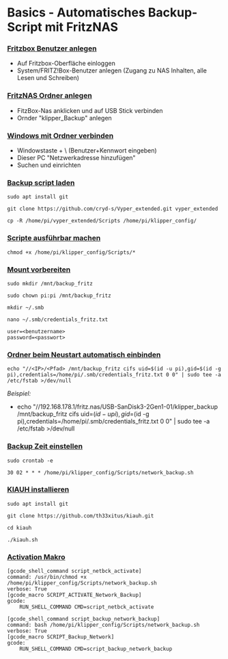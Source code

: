 # Basics - Automatisches Backup-Script mit FritzNAS
  
### <u>Fritzbox Benutzer anlegen</u>
- Auf Fritzbox-Oberfläche einloggen
- System/FRITZ!Box-Benutzer anlegen (Zugang zu NAS Inhalten, alle Lesen und Schreiben) 
  
### <u>FritzNAS Ordner anlegen</u>
- FitzBox-Nas anklicken und auf USB Stick verbinden
- Ornder "klipper_Backup" anlegen

### <u>Windows mit Ordner verbinden</u>
  - Windowstaste + \\<IP> (Benutzer+Kennwort eingeben)
  - Dieser PC "Netzwerkadresse hinzufügen"
  - Suchen und einrichten


### <u>Backup script laden</u>    
      
```
sudo apt install git
```

```
git clone https://github.com/cryd-s/Vyper_extended.git vyper_extended 
```  

```
cp -R /home/pi/vyper_extended/Scripts /home/pi/klipper_config/
```  
  
### <u>Scripte ausführbar machen</u>  
  
```
chmod +x /home/pi/klipper_config/Scripts/*
```

### <u>Mount vorbereiten</u> 

```
sudo mkdir /mnt/backup_fritz
```

```
sudo chown pi:pi /mnt/backup_fritz
```

```
mkdir ~/.smb
```

```
nano ~/.smb/credentials_fritz.txt
```

```
user=<benutzername>
password=<passwort>
```

### <u>Ordner beim Neustart automatisch einbinden</u> 

```
echo "//<IP>/<Pfad> /mnt/backup_fritz cifs uid=$(id -u pi),gid=$(id -g pi),credentials=/home/pi/.smb/credentials_fritz.txt 0 0" | sudo tee -a /etc/fstab >/dev/null
```

_Beispiel:_    
- echo "//192.168.178.1/fritz.nas/USB-SanDisk3-2Gen1-01/klipper_backup /mnt/backup_fritz cifs uid=$(id -u pi),gid=$(id -g pi),credentials=/home/pi/.smb/credentials_fritz.txt 0 0" | sudo tee -a /etc/fstab >/dev/null
  
### <u>Backup Zeit einstellen</u> 

```
sudo crontab -e
```

```
30 02 * * * /home/pi/klipper_config/Scripts/network_backup.sh
```

### <u>KIAUH installieren</u>

```
sudo apt install git
```

```
git clone https://github.com/th33xitus/kiauh.git 
```

```
cd kiauh
```

```
./kiauh.sh
```
  
### <u>Activation Makro</u>

```
[gcode_shell_command script_netbck_activate]
command: /usr/bin/chmod +x /home/pi/klipper_config/Scripts/network_backup.sh
verbose: True
[gcode_macro SCRIPT_ACTIVATE_Network_Backup]
gcode:
    RUN_SHELL_COMMAND CMD=script_netbck_activate
```

```
[gcode_shell_command script_backup_network_backup]
command: bash /home/pi/klipper_config/Scripts/network_backup.sh
verbose: True
[gcode_macro SCRIPT_Backup_Network]
gcode:
    RUN_SHELL_COMMAND CMD=script_backup_network_backup
```

